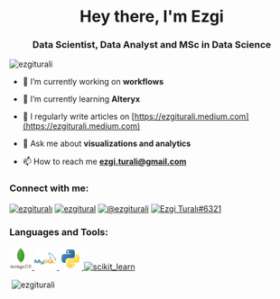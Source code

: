 <h1 align="center">Hey there, I'm Ezgi</h1>
<h3 align="center">Data Scientist, Data Analyst and MSc in Data Science</h3>

<p align="left"> <img src="https://komarev.com/ghpvc/?username=ezgiturali&label=Profile%20views&color=0e75b6&style=flat" alt="ezgiturali" /> </p>

- 🔭 I’m currently working on **workflows**

- 🌱 I’m currently learning **Alteryx**

- 📝 I regularly write articles on [https://ezgiturali.medium.com](https://ezgiturali.medium.com)

- 💬 Ask me about **visualizations and analytics**

- 📫 How to reach me **ezgi.turali@gmail.com**

<h3 align="left">Connect with me:</h3>
<p align="left">
<a href="https://linkedin.com/in/ezgituralı" target="blank"><img align="center" src="https://raw.githubusercontent.com/rahuldkjain/github-profile-readme-generator/master/src/images/icons/Social/linked-in-alt.svg" alt="ezgituralı" height="30" width="40" /></a>
<a href="https://kaggle.com/ezgitural" target="blank"><img align="center" src="https://raw.githubusercontent.com/rahuldkjain/github-profile-readme-generator/master/src/images/icons/Social/kaggle.svg" alt="ezgitural" height="30" width="40" /></a>
<a href="https://medium.com/@ezgiturali" target="blank"><img align="center" src="https://raw.githubusercontent.com/rahuldkjain/github-profile-readme-generator/master/src/images/icons/Social/medium.svg" alt="@ezgiturali" height="30" width="40" /></a>
<a href="https://discord.gg/Ezgi Turalı#6321" target="blank"><img align="center" src="https://raw.githubusercontent.com/rahuldkjain/github-profile-readme-generator/master/src/images/icons/Social/discord.svg" alt="Ezgi Turalı#6321" height="30" width="40" /></a>
</p>

<h3 align="left">Languages and Tools:</h3>
<p align="left"> <a href="https://www.mongodb.com/" target="_blank"> <img src="https://raw.githubusercontent.com/devicons/devicon/master/icons/mongodb/mongodb-original-wordmark.svg" alt="mongodb" width="40" height="40"/> </a> <a href="https://www.mysql.com/" target="_blank"> <img src="https://raw.githubusercontent.com/devicons/devicon/master/icons/mysql/mysql-original-wordmark.svg" alt="mysql" width="40" height="40"/> </a> <a href="https://www.python.org" target="_blank"> <img src="https://raw.githubusercontent.com/devicons/devicon/master/icons/python/python-original.svg" alt="python" width="40" height="40"/> </a> <a href="https://scikit-learn.org/" target="_blank"> <img src="https://upload.wikimedia.org/wikipedia/commons/0/05/Scikit_learn_logo_small.svg" alt="scikit_learn" width="40" height="40"/> </a> </p>

<p>&nbsp;<img align="center" src="https://github-readme-stats.vercel.app/api?username=ezgiturali&show_icons=true&locale=en" alt="ezgiturali" /></p>
